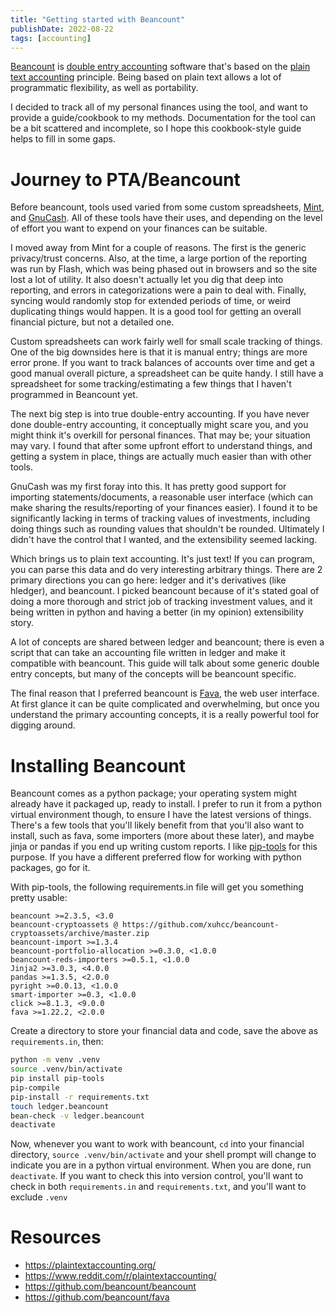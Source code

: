 ```yaml
---
title: "Getting started with Beancount"
publishDate: 2022-08-22
tags: [accounting]
---
```


[Beancount](https://github.com/beancount/beancount) is [double entry accounting](https://en.wikipedia.org/wiki/Double-entry_bookkeeping) software that's based on the [plain text accounting](https://plaintextaccounting.org/) principle. Being based on plain text allows a lot of programmatic flexibility, as well as portability.

I decided to track all of my personal finances using the tool, and want to provide a guide/cookbook to my methods.  Documentation for the tool can be a bit scattered and incomplete, so I hope this cookbook-style guide helps to fill in some gaps.

# Journey to PTA/Beancount

Before beancount, tools used varied from some custom spreadsheets, [Mint](www.mint.com), and [GnuCash](www.gnucash.org).  All of these tools have their uses, and depending on the level of effort you want to expend on your finances can be suitable.

I moved away from Mint for a couple of reasons.  The first is the generic privacy/trust concerns.  Also, at the time, a large portion of the reporting was run by Flash, which was being phased out in browsers and so the site lost a lot of utility.  It also doesn't actually let you dig that deep into reporting, and errors in categorizations were a pain to deal with.  Finally, syncing would randomly stop for extended periods of time, or weird duplicating things would happen.  It is a good tool for getting an overall financial picture, but not a detailed one.

Custom spreadsheets can work fairly well for small scale tracking of things.  One of the big downsides here is that it is manual entry;  things are more error prone.  If you want to track balances of accounts over time and get a good manual overall picture, a spreadsheet can be quite handy.  I still have a spreadsheet for some tracking/estimating a few things that I haven't programmed in Beancount yet.

The next big step is into true double-entry accounting.  If you have never done double-entry accounting, it conceptually might scare you, and you might think it's overkill for personal finances.  That may be; your situation may vary.  I found that after some upfront effort to understand things, and getting a system in place, things are actually much easier than with other tools.

GnuCash was my first foray into this.  It has pretty good support for importing statements/documents, a reasonable user interface (which can make sharing the results/reporting of your finances easier).  I found it to be significantly lacking in terms of tracking values of investments, including doing things such as rounding values that shouldn't be rounded.  Ultimately I didn't have the control that I wanted, and the extensibility seemed lacking.

Which brings us to plain text accounting. It's just text!  If you can program, you can parse this data and do very interesting arbitrary things.  There are 2 primary directions you can go here: ledger and it's derivatives (like hledger), and beancount.  I picked beancount because of it's stated goal of doing a more thorough and strict job of tracking investment values, and it being written in python and having a better (in my opinion) extensibility story.

A lot of concepts are shared between ledger and beancount; there is even a script that can take an accounting file written in ledger and make it compatible with beancount. This guide will talk about some generic double entry concepts, but many of the concepts will be beancount specific.

The final reason that I preferred beancount is [Fava](https://github.com/beancount/fava), the web user interface.  At first glance it can be quite complicated and overwhelming, but once you understand the primary accounting concepts, it is a really powerful tool for digging around.

# Installing Beancount

Beancount comes as a python package; your operating system might already have it packaged up, ready to install.  I prefer to run it from a python virtual environment though, to ensure I have the latest versions of things.  There's a few tools that you'll likely benefit from that you'll also want to install, such as fava, some importers (more about these later), and maybe jinja or pandas if you end up writing custom reports.  I like [pip-tools](https://github.com/jazzband/pip-tools) for this purpose.  If you have a different preferred flow for working with python packages, go for it.

With pip-tools, the following requirements.in file will get you something pretty usable:

```
beancount >=2.3.5, <3.0
beancount-cryptoassets @ https://github.com/xuhcc/beancount-cryptoassets/archive/master.zip
beancount-import >=1.3.4
beancount-portfolio-allocation >=0.3.0, <1.0.0
beancount-reds-importers >=0.5.1, <1.0.0
Jinja2 >=3.0.3, <4.0.0
pandas >=1.3.5, <2.0.0
pyright >=0.0.13, <1.0.0
smart-importer >=0.3, <1.0.0
click >=8.1.3, <9.0.0
fava >=1.22.2, <2.0.0
```

Create a directory to store your financial data and code, save the above as `requirements.in`, then:

```bash
python -m venv .venv
source .venv/bin/activate
pip install pip-tools
pip-compile
pip-install -r requirements.txt
touch ledger.beancount
bean-check -v ledger.beancount
deactivate
```

Now, whenever you want to work with beancount, `cd` into your financial directory, `source .venv/bin/activate` and your shell prompt will change to indicate you are in a python virtual environment. When you are done, run `deactivate`.  If you want to check this into version control, you'll want to check in both `requirements.in` and `requirements.txt`, and you'll want to exclude `.venv`

# Resources
* https://plaintextaccounting.org/
* https://www.reddit.com/r/plaintextaccounting/
* https://github.com/beancount/beancount
* https://github.com/beancount/fava
